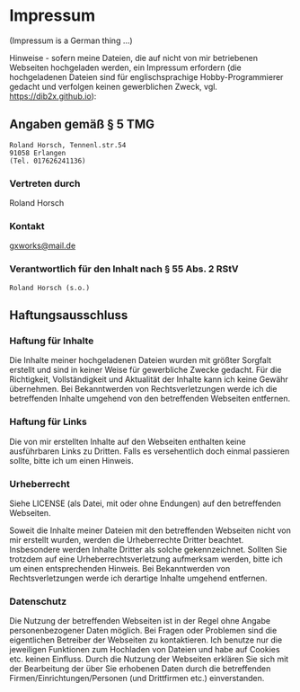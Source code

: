 # Impressum

(Impressum is a German thing ...)

Hinweise - sofern meine Dateien, die auf nicht von mir betriebenen Webseiten hochgeladen werden, ein Impressum erfordern (die hochgeladenen Dateien sind für englischsprachige Hobby-Programmierer gedacht und verfolgen keinen gewerblichen Zweck, vgl. https://dib2x.github.io):

## Angaben gemäß § 5 TMG

```
Roland Horsch, Tennenl.str.54
91058 Erlangen
(Tel. 017626241136)
```

### Vertreten durch
Roland Horsch

### Kontakt
gxworks@mail.de

### Verantwortlich für den Inhalt nach § 55 Abs. 2 RStV
```
Roland Horsch (s.o.)
```

## Haftungsausschluss

### Haftung für Inhalte

Die Inhalte meiner hochgeladenen Dateien wurden mit größter Sorgfalt erstellt und sind in keiner Weise für gewerbliche Zwecke gedacht. Für die Richtigkeit, Vollständigkeit und Aktualität der Inhalte kann ich keine Gewähr übernehmen. Bei Bekanntwerden von Rechtsverletzungen werde ich die betreffenden Inhalte umgehend von den betreffenden Webseiten entfernen.

### Haftung für Links

Die von mir erstellten Inhalte auf den Webseiten enthalten keine ausführbaren Links zu Dritten. Falls es versehentlich doch einmal passieren sollte, bitte ich um einen Hinweis.

### Urheberrecht

Siehe LICENSE (als Datei, mit oder ohne Endungen) auf den betreffenden Webseiten.

Soweit die Inhalte meiner Dateien mit den betreffenden Webseiten nicht von mir erstellt wurden, werden die Urheberrechte Dritter beachtet. Insbesondere werden Inhalte Dritter als solche gekennzeichnet. Sollten Sie trotzdem auf eine Urheberrechtsverletzung aufmerksam werden, bitte ich um einen entsprechenden Hinweis. Bei Bekanntwerden von Rechtsverletzungen werde ich derartige Inhalte umgehend entfernen.

### Datenschutz

Die Nutzung der betreffenden Webseiten ist in der Regel ohne Angabe personenbezogener Daten möglich. Bei Fragen oder Problemen sind die eigentlichen Betreiber der Webseiten zu kontaktieren. Ich benutze nur die jeweiligen Funktionen zum Hochladen von Dateien und habe auf Cookies etc. keinen Einfluss. Durch die Nutzung der Webseiten erklären Sie sich mit der Bearbeitung der über Sie erhobenen Daten durch die betreffenden Firmen/Einrichtungen/Personen (und Drittfirmen etc.) einverstanden.
